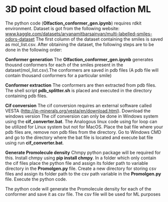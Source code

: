 # 3D point cloud based olfaction ML
The python code (**Olfaction_conformer_gen.ipynb**) requires rdkit environment. Dataset is got from the following website: www.kaggle.com/datasets/aryanamitbarsainyan/multi-labelled-smiles-odors-dataset
The first column of the dataset containing the smiles is saved as mol_list.csv. After obtaining the dataset, the following steps are to be done in the following order:

**Conformer generation**
The **Olfaction_conformer_gen.ipynb** generates thousnd conformers for each of the smiles present in the dataset(mol_list.csv).The conformers are saved in pdb files (A pdb file will contain thousand conformers for a particular smile)

**Conformer extraction**
The conformers are then extracted from pdb files. The shell script **pdb_splitter.sh** is placed and executed in the directory containing pdb files. 

**Cif conversion**
The cif conversion requires an external software called VESTA (http://jp-minerals.org/vesta/en/download.html). Download the windows version The cif conversion can only be done in Windows system using the **cif_converter.bat**. The Analogous linux code using for loop can be utilized for Linux system but not for MacOS. Place the bat file where your pdb files are, remove non pdb files from the directory. Go to Windows CMD and go to the directory where the bat file is located and execute bat file using run **cif_converter.bat**.

**Generate Promolecule density**
Chmpy python package will be required for this. Install chmpy using **pip install chmpy**. In a folder which only contain the cif files place the python file and assign its folder path to variable directory in the **Promolgen.py** file. Create a new directory for storing csv files and assign its folder path to the csv path variable in the **Promolgen.py** file. Execute the python code.

The python code will generate the Promolecule density for each of the conformer and save it as csv file. The csv file will be used for ML purposes



